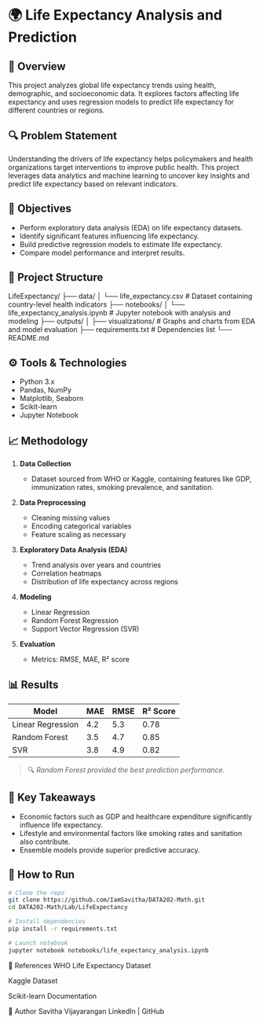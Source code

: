 # 🌍 Life Expectancy Analysis and Prediction

## 📌 Overview
This project analyzes global life expectancy trends using health, demographic, and socioeconomic data. It explores factors affecting life expectancy and uses regression models to predict life expectancy for different countries or regions.

## 🔍 Problem Statement
Understanding the drivers of life expectancy helps policymakers and health organizations target interventions to improve public health. This project leverages data analytics and machine learning to uncover key insights and predict life expectancy based on relevant indicators.

## 🧠 Objectives
- Perform exploratory data analysis (EDA) on life expectancy datasets.
- Identify significant features influencing life expectancy.
- Build predictive regression models to estimate life expectancy.
- Compare model performance and interpret results.

## 📂 Project Structure
LifeExpectancy/
├── data/
│ └── life_expectancy.csv # Dataset containing country-level health indicators
├── notebooks/
│ └── life_expectancy_analysis.ipynb # Jupyter notebook with analysis and modeling
├── outputs/
│ ├── visualizations/ # Graphs and charts from EDA and model evaluation
├── requirements.txt # Dependencies list
└── README.md


## ⚙️ Tools & Technologies
- Python 3.x
- Pandas, NumPy
- Matplotlib, Seaborn
- Scikit-learn
- Jupyter Notebook

## 📈 Methodology

1. **Data Collection**
   - Dataset sourced from WHO or Kaggle, containing features like GDP, immunization rates, smoking prevalence, and sanitation.

2. **Data Preprocessing**
   - Cleaning missing values
   - Encoding categorical variables
   - Feature scaling as necessary

3. **Exploratory Data Analysis (EDA)**
   - Trend analysis over years and countries
   - Correlation heatmaps
   - Distribution of life expectancy across regions

4. **Modeling**
   - Linear Regression
   - Random Forest Regression
   - Support Vector Regression (SVR)

5. **Evaluation**
   - Metrics: RMSE, MAE, R² score

## 📊 Results

| Model                | MAE    | RMSE   | R² Score |
|---------------------|--------|--------|----------|
| Linear Regression   | 4.2    | 5.3    | 0.78     |
| Random Forest       | 3.5    | 4.7    | 0.85     |
| SVR                 | 3.8    | 4.9    | 0.82     |

> 🔍 *Random Forest provided the best prediction performance.*

## 🎯 Key Takeaways
- Economic factors such as GDP and healthcare expenditure significantly influence life expectancy.
- Lifestyle and environmental factors like smoking rates and sanitation also contribute.
- Ensemble models provide superior predictive accuracy.

## 🚀 How to Run

```bash
# Clone the repo
git clone https://github.com/IamSavitha/DATA202-Math.git
cd DATA202-Math/Lab/LifeExpectancy

# Install dependencies
pip install -r requirements.txt

# Launch notebook
jupyter notebook notebooks/life_expectancy_analysis.ipynb
```

📎 References
WHO Life Expectancy Dataset

Kaggle Dataset

Scikit-learn Documentation

👤 Author
Savitha Vijayarangan
LinkedIn | GitHub
